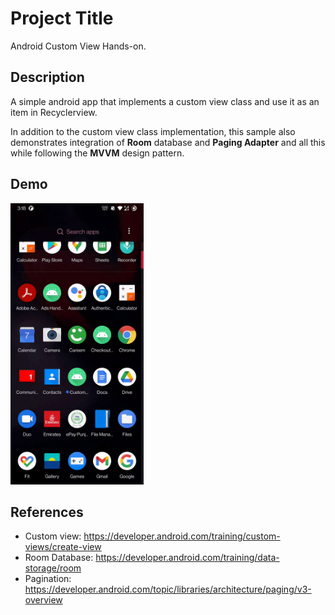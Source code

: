 # Project Title

Android Custom View Hands-on.

## Description

A simple android app that implements a custom view class and use it as an item in Recyclerview. 

In addition to the custom view class implementation, this sample also demonstrates integration of **Room** database and **Paging Adapter** and all this while following the **MVVM** design pattern. 

## Demo
 <img src="https://github.com/malikshairali/android-custom-view/blob/master/demo.gif" height="450" />

## References

* Custom view: https://developer.android.com/training/custom-views/create-view
* Room Database: https://developer.android.com/training/data-storage/room
* Pagination: https://developer.android.com/topic/libraries/architecture/paging/v3-overview

